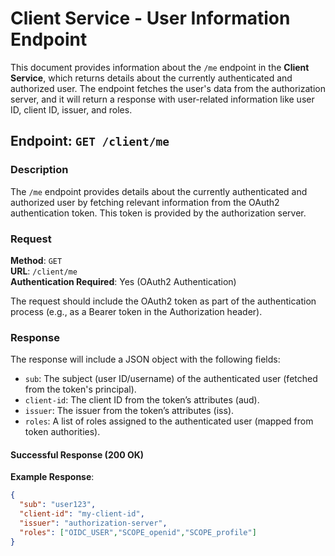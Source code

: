 # Client Service - User Information Endpoint

This document provides information about the `/me` endpoint in the **Client Service**, which returns details about the currently authenticated and authorized user. The endpoint fetches the user's data from the authorization server, and it will return a response with user-related information like user ID, client ID, issuer, and roles.

## Endpoint: `GET /client/me`

### Description

The `/me` endpoint provides details about the currently authenticated and authorized user by fetching relevant information from the OAuth2 authentication token. This token is provided by the authorization server.

### Request

**Method**: `GET`  
**URL**: `/client/me`  
**Authentication Required**: Yes (OAuth2 Authentication)

The request should include the OAuth2 token as part of the authentication process (e.g., as a Bearer token in the Authorization header).

### Response

The response will include a JSON object with the following fields:

- `sub`: The subject (user ID/username) of the authenticated user (fetched from the token's principal).
- `client-id`: The client ID from the token’s attributes (aud).
- `issuer`: The issuer from the token’s attributes (iss).
- `roles`: A list of roles assigned to the authenticated user (mapped from token authorities).

#### Successful Response (200 OK)

**Example Response**:
```json
{
  "sub": "user123",
  "client-id": "my-client-id",
  "issuer": "authorization-server",
  "roles": ["OIDC_USER","SCOPE_openid","SCOPE_profile"]
}
